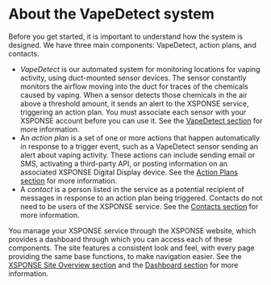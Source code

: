 # About the VapeDetect system

Before you get started, it is important to understand how the system is designed. We have three main components: VapeDetect, action plans, and contacts. 
- _VapeDetect_ is our automated system for monitoring locations for vaping activity, using duct-mounted sensor devices. The sensor constantly monitors the airflow moving into the duct for traces of the chemicals caused by vaping. When a sensor detects those chemicals in the air above a threshold amount, it sends an alert to the XSPONSE service, triggering an action plan. You must associate each sensor with your XSPONSE account before you can use it. See the [VapeDetect section](vapedetect-management.md) for more information.
- An _action plan_ is a set of one or more actions that happen automatically in response to a trigger event, such as a VapeDetect sensor sending an alert about vaping activity. These actions can include sending email or SMS, activating a third-party API, or posting information on an associated XSPONSE Digital Display device. See the [Action Plans section](general-ops/action-plans.md) for more information. 
- A _contact_ is a person listed in the service as a potential recipient of messages in response to an action plan being triggered. Contacts do not need to be users of the XSPONSE service. See the [Contacts section](general-ops/contacts-management.md) for more information.

You manage your XSPONSE service through the XSPONSE website, which provides a dashboard through which you can access each of these components. The site features a consistent look and feel, with every page providing the same base functions, to make navigation easier. See the [XSPONSE Site Overview section](general-ops/site-overview.md) and the [Dashboard section](general-ops/dashboard.md) for more information.
